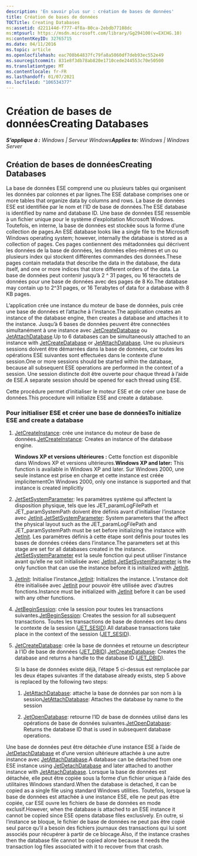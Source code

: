 ```yaml
---
description: 'En savoir plus sur : création de bases de données'
title: Création de bases de données
TOCTitle: Creating Databases
ms:assetid: d221144d-f777-4f8a-80ca-2ebdb77108dc
ms:mtpsurl: https://msdn.microsoft.com/library/Gg294100(v=EXCHG.10)
ms:contentKeyID: 32765715
ms.date: 04/11/2016
ms.topic: article
ms.openlocfilehash: eac708b64837fc79fa8a5060df7deb93ec552e49
ms.sourcegitcommit: 831e8f3db78ab820e1710cede244553c70e50500
ms.translationtype: MT
ms.contentlocale: fr-FR
ms.lasthandoff: 01/07/2021
ms.locfileid: "106534377"
---
```

# <a name="creating-databases"></a><span data-ttu-id="a2073-103">Création de bases de données</span><span class="sxs-lookup"><span data-stu-id="a2073-103">Creating Databases</span></span>


<span data-ttu-id="a2073-104">_**S’applique à :** Windows | Serveur Windows_</span><span class="sxs-lookup"><span data-stu-id="a2073-104">_**Applies to:** Windows | Windows Server_</span></span>

## <a name="creating-databases"></a><span data-ttu-id="a2073-105">Création de bases de données</span><span class="sxs-lookup"><span data-stu-id="a2073-105">Creating Databases</span></span>

<span data-ttu-id="a2073-106">La base de données ESE comprend une ou plusieurs tables qui organisent les données par colonnes et par lignes.</span><span class="sxs-lookup"><span data-stu-id="a2073-106">The ESE database comprises one or more tables that organize data by columns and rows.</span></span> <span data-ttu-id="a2073-107">La base de données ESE est identifiée par le nom et l’ID de base de données.</span><span class="sxs-lookup"><span data-stu-id="a2073-107">The ESE database is identified by name and database ID.</span></span> <span data-ttu-id="a2073-108">Une base de données ESE ressemble à un fichier unique pour le système d’exploitation Microsoft Windows. Toutefois, en interne, la base de données est stockée sous la forme d’une collection de pages.</span><span class="sxs-lookup"><span data-stu-id="a2073-108">An ESE database looks like a single file to the Microsoft Windows operating system; however, internally the database is stored as a collection of pages.</span></span> <span data-ttu-id="a2073-109">Ces pages contiennent des métadonnées qui décrivent les données de la base de données, les données elles-mêmes et un ou plusieurs index qui stockent différentes commandes des données.</span><span class="sxs-lookup"><span data-stu-id="a2073-109">These pages contain metadata that describe the data in the database, the data itself, and one or more indices that store different orders of the data.</span></span> <span data-ttu-id="a2073-110">La base de données peut contenir jusqu’à 2 ^ 31 pages, ou 16 téraoctets de données pour une base de données avec des pages de 8 Ko.</span><span class="sxs-lookup"><span data-stu-id="a2073-110">The database may contain up to 2^31 pages, or 16 Terabytes of data for a database with 8 KB pages.</span></span>

<span data-ttu-id="a2073-111">L’application crée une instance du moteur de base de données, puis crée une base de données et l’attache à l’instance.</span><span class="sxs-lookup"><span data-stu-id="a2073-111">The application creates an instance of the database engine, then creates a database and attaches it to the instance.</span></span> <span data-ttu-id="a2073-112">Jusqu’à 6 bases de données peuvent être connectées simultanément à une instance avec [JetCreateDatabase](./jetcreatedatabase-function.md) ou [JetAttachDatabase](./jetattachdatabase-function.md).</span><span class="sxs-lookup"><span data-stu-id="a2073-112">Up to 6 databases can be simultaneously attached to an instance with [JetCreateDatabase](./jetcreatedatabase-function.md) or [JetAttachDatabase](./jetattachdatabase-function.md).</span></span> <span data-ttu-id="a2073-113">Une ou plusieurs sessions doivent être démarrées dans la base de données, car toutes les opérations ESE suivantes sont effectuées dans le contexte d’une session.</span><span class="sxs-lookup"><span data-stu-id="a2073-113">One or more sessions should be started within the database, because all subsequent ESE operations are performed in the context of a session.</span></span> <span data-ttu-id="a2073-114">Une session distincte doit être ouverte pour chaque thread à l’aide de ESE.</span><span class="sxs-lookup"><span data-stu-id="a2073-114">A separate session should be opened for each thread using ESE.</span></span>

<span data-ttu-id="a2073-115">Cette procédure permet d’initialiser le moteur ESE et de créer une base de données.</span><span class="sxs-lookup"><span data-stu-id="a2073-115">This procedure will initialize ESE and create a database.</span></span>

### <a name="to-initialize-ese-and-create-a-database"></a><span data-ttu-id="a2073-116">Pour initialiser ESE et créer une base de données</span><span class="sxs-lookup"><span data-stu-id="a2073-116">To initialize ESE and create a database</span></span>

1.  <span data-ttu-id="a2073-117">[JetCreateInstance](./jetcreateinstance-function.md): crée une instance du moteur de base de données.</span><span class="sxs-lookup"><span data-stu-id="a2073-117">[JetCreateInstance](./jetcreateinstance-function.md): Creates an instance of the database engine.</span></span>
    
    <span data-ttu-id="a2073-118">**Windows XP et versions ultérieures :** Cette fonction est disponible dans Windows XP et versions ultérieures.</span><span class="sxs-lookup"><span data-stu-id="a2073-118">**Windows XP and later:** This function is available in Windows XP and later.</span></span> <span data-ttu-id="a2073-119">Sur Windows 2000, une seule instance est prise en charge et cette instance est créée implicitement</span><span class="sxs-lookup"><span data-stu-id="a2073-119">On Windows 2000, only one instance is supported and that instance is created implicitly</span></span>

2.  <span data-ttu-id="a2073-120">[JetSetSystemParameter](./jetsetsystemparameter-function.md): les paramètres système qui affectent la disposition physique, tels que les JET_paramLogFilePath et JET_paramSystemPath doivent être définis avant d’initialiser l’instance avec [JetInit](./jetinit-function.md).</span><span class="sxs-lookup"><span data-stu-id="a2073-120">[JetSetSystemParameter](./jetsetsystemparameter-function.md): System parameters that the affect the physical layout such as the JET_paramLogFilePath and JET_paramSystemPath must be set before initializing the instance with [JetInit](./jetinit-function.md).</span></span> <span data-ttu-id="a2073-121">Les paramètres définis à cette étape sont définis pour toutes les bases de données créées dans l’instance.</span><span class="sxs-lookup"><span data-stu-id="a2073-121">The parameters set at this stage are set for all databases created in the instance.</span></span> <span data-ttu-id="a2073-122">[JetSetSystemParameter](./jetsetsystemparameter-function.md) est la seule fonction qui peut utiliser l’instance avant qu’elle ne soit initialisée avec [JetInit](./jetinit-function.md).</span><span class="sxs-lookup"><span data-stu-id="a2073-122">[JetSetSystemParameter](./jetsetsystemparameter-function.md) is the only function that can use the instance before it is initialized with [JetInit](./jetinit-function.md).</span></span>

3.  <span data-ttu-id="a2073-123">[JetInit](./jetinit-function.md): Initialise l’instance.</span><span class="sxs-lookup"><span data-stu-id="a2073-123">[JetInit](./jetinit-function.md): Initializes the instance.</span></span> <span data-ttu-id="a2073-124">L’instance doit être initialisée avec [JetInit](./jetinit-function.md) pour pouvoir être utilisée avec d’autres fonctions.</span><span class="sxs-lookup"><span data-stu-id="a2073-124">Instance must be initialized with [JetInit](./jetinit-function.md) before it can be used with any other functions.</span></span>

4.  <span data-ttu-id="a2073-125">[JetBeginSession](./jetbeginsession-function.md): crée la session pour toutes les transactions suivantes.</span><span class="sxs-lookup"><span data-stu-id="a2073-125">[JetBeginSession](./jetbeginsession-function.md): Creates the session for all subsequent transactions.</span></span> <span data-ttu-id="a2073-126">Toutes les transactions de base de données ont lieu dans le contexte de la session ([JET_SESID](./jet-sesid.md)).</span><span class="sxs-lookup"><span data-stu-id="a2073-126">All database transactions take place in the context of the session ([JET_SESID](./jet-sesid.md)).</span></span>

5.  <span data-ttu-id="a2073-127">[JetCreateDatabase](./jetcreatedatabase-function.md): crée la base de données et retourne un descripteur à l’ID de base de données ([JET_DBID](./jet-dbid.md)).</span><span class="sxs-lookup"><span data-stu-id="a2073-127">[JetCreateDatabase](./jetcreatedatabase-function.md): Creates the database and returns a handle to the database ID ([JET_DBID](./jet-dbid.md)).</span></span>
    
    <span data-ttu-id="a2073-128">Si la base de données existe déjà, l’étape 5 ci-dessus est remplacée par les deux étapes suivantes :</span><span class="sxs-lookup"><span data-stu-id="a2073-128">If the database already exists, step 5 above is replaced by the following two steps:</span></span>
    
    1.  <span data-ttu-id="a2073-129">[JetAttachDatabase](./jetattachdatabase-function.md): attache la base de données par son nom à la session</span><span class="sxs-lookup"><span data-stu-id="a2073-129">[JetAttachDatabase](./jetattachdatabase-function.md): Attaches the database by name to the session</span></span>
    
    2.  <span data-ttu-id="a2073-130">[JetOpenDatabase](./jetopendatabase-function.md): retourne l’ID de base de données utilisé dans les opérations de base de données suivantes.</span><span class="sxs-lookup"><span data-stu-id="a2073-130">[JetOpenDatabase](./jetopendatabase-function.md): Returns the database ID that is used in subsequent database operations.</span></span>

<span data-ttu-id="a2073-131">Une base de données peut être détachée d’une instance ESE à l’aide de [JetDetachDatabase](./jetdetachdatabase-function.md) et d’une version ultérieure attachée à une autre instance avec [JetAttachDatabase](./jetattachdatabase-function.md).</span><span class="sxs-lookup"><span data-stu-id="a2073-131">A database can be detached from one ESE instance using [JetDetachDatabase](./jetdetachdatabase-function.md) and later attached to another instance with [JetAttachDatabase](./jetattachdatabase-function.md).</span></span> <span data-ttu-id="a2073-132">Lorsque la base de données est détachée, elle peut être copiée sous la forme d’un fichier unique à l’aide des utilitaires Windows standard.</span><span class="sxs-lookup"><span data-stu-id="a2073-132">When the database is detached, it can be copied as a single file using standard Windows utilities.</span></span> <span data-ttu-id="a2073-133">Toutefois, lorsque la base de données est attachée à une instance ESE, elle ne peut pas être copiée, car ESE ouvre les fichiers de base de données en mode exclusif.</span><span class="sxs-lookup"><span data-stu-id="a2073-133">However, when the database is attached to an ESE instance it cannot be copied since ESE opens database files exclusively.</span></span> <span data-ttu-id="a2073-134">En outre, si l’instance se bloque, le fichier de base de données ne peut pas être copié seul parce qu’il a besoin des fichiers journaux des transactions qui lui sont associés pour récupérer à partir de ce blocage.</span><span class="sxs-lookup"><span data-stu-id="a2073-134">Also, if the instance crashes then the database file cannot be copied alone because it needs the transaction log files associated with it to recover from that crash.</span></span>

